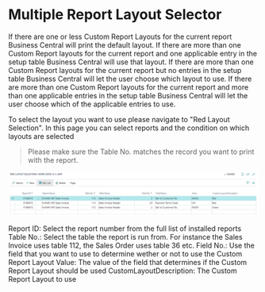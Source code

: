 # Multiple Report Layout Selector

If there are one or less Custom Report Layouts for the current report Business Central will print the default layout.
If there are more than one Custom Report layouts for the current report and one applicable entry in the setup table Business Central will use that layout.
If there are more than one Custom Report layouts for the current report but no entries in the setup table Business Central will let the user choose which layout to use.
If there are more than one Custom Report layouts for the current report and  more than one applicable entries in the setup table Business Central will let the user choose which of the applicable entries to use.

To select the layout you want to use please navigate to "Red Layout Selection". In this page you can select reports and the condition on which layouts are selected

> Please make sure the Table No. matches the record you want to print with the report.

![SetupPage](_media/Screenshot&#32;Layout&#32;Selection.png)

Report ID: Select the report number from the full list of installed reports
Table No.: Select the table the report is run from. For instance the Sales Invoice uses table 112, the Sales Order uses table 36 etc.
Field No.: Use the field that you want to use to determine wether or not to use the Custom Report Layout
Value: The value of the field that determines if the Custom Report Layout should be used
CustomLayoutDescription: The Custom Report Layout to use